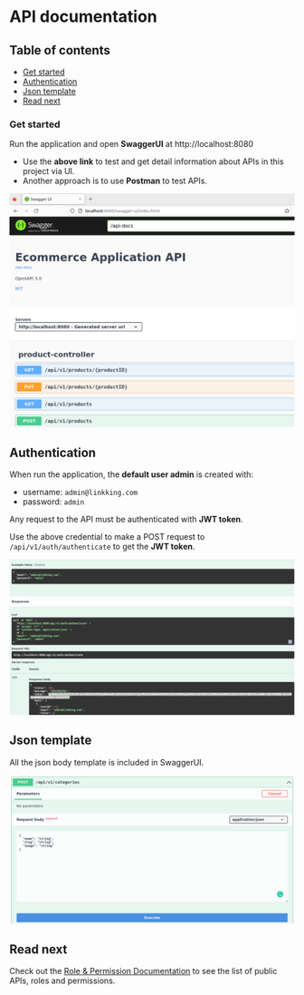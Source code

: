 # API documentation

## Table of contents

- [Get started](#get-started)
- [Authentication](#authentication)
- [Json template](#json-template)
- [Read next](#read-next)

### Get started

Run the application and open **SwaggerUI** at http://localhost:8080

- Use the **above link** to test and get detail information about APIs in this project via UI.
- Another approach is to use **Postman** to test APIs.

![api_example.png](../assets/images/api/swaggerUI.png)

## Authentication

When run the application, the **default user admin** is created with:

- username: `admin@linkking.com`
- password: `admin`

Any request to the API must be authenticated with **JWT token**.

Use the above credential to make a POST request to `/api/v1/auth/authenticate` to get the **JWT token**.

![authenticate.png](../assets/images/security/authenticate.png)

## Json template

All the json body template is included in SwaggerUI.

![json_body_template.png](../assets/images/api/json_body_template.png)

## Read next

Check out the [Role & Permission Documentation](./RolePermission.md) to see the list of public APIs, roles and
permissions.
